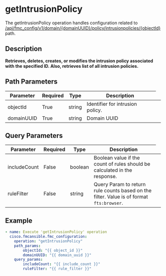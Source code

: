 # getIntrusionPolicy

The getIntrusionPolicy operation handles configuration related to [/api/fmc_config/v1/domain/{domainUUID}/policy/intrusionpolicies/{objectId}](/paths//api/fmc_config/v1/domain/{domain_uuid}/policy/intrusionpolicies/{object_id}.md) path.&nbsp;
## Description
**Retrieves, deletes, creates, or modifies the intrusion policy associated with the specified ID. Also, retrieves list of all intrusion policies.**

## Path Parameters
| Parameter | Required | Type | Description |
| --------- | -------- | ---- | ----------- |
| objectId | True | string <td colspan=3> Identifier for intrusion policy. |
| domainUUID | True | string <td colspan=3> Domain UUID |

## Query Parameters
| Parameter | Required | Type | Description |
| --------- | -------- | ---- | ----------- |
| includeCount | False | boolean <td colspan=3> Boolean value if the count of rules should be calculated in the response. |
| ruleFilter | False | string <td colspan=3> Query Param to return rule counts based on the filter. Value is of format <code>fts:browser</code>. |

## Example
```yaml
- name: Execute 'getIntrusionPolicy' operation
  cisco.fmcansible.fmc_configuration:
    operation: "getIntrusionPolicy"
    path_params:
        objectId: "{{ object_id }}"
        domainUUID: "{{ domain_uuid }}"
    query_params:
        includeCount: "{{ include_count }}"
        ruleFilter: "{{ rule_filter }}"

```